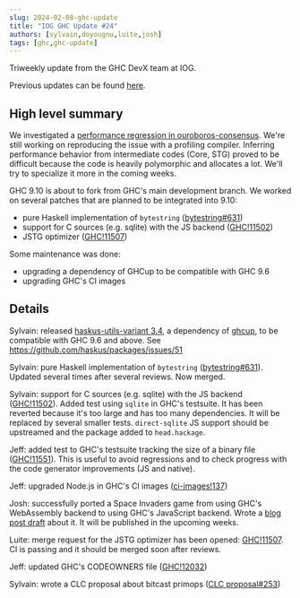 ```yaml
---
slug: 2024-02-08-ghc-update
title: "IOG GHC Update #24"
authors: [sylvain,doyougnu,luite,josh]
tags: [ghc,ghc-update]
---
```


Triweekly update from the GHC DevX team at IOG.

<!-- truncate -->

Previous updates can be found [here](https://engineering.iog.io/tags/ghc-update).

## High level summary

We investigated a [performance regression in ouroboros-consensus](https://github.com/IntersectMBO/ouroboros-consensus/issues/465).
We're still working on reproducing the issue with a profiling compiler.
Inferring performance behavior from intermediate codes (Core, STG) proved to be difficult because the code is heavily polymorphic and allocates a lot.
We'll try to specialize it more in the coming weeks.

GHC 9.10 is about to fork from GHC's main development branch. We worked on several patches that are planned to be integrated into 9.10:
- pure Haskell implementation of `bytestring` ([bytestring#631](https://github.com/haskell/bytestring/pull/631))
- support for C sources (e.g. sqlite) with the JS backend ([GHC!11502](https://gitlab.haskell.org/ghc/ghc/-/merge_requests/11502))
- JSTG optimizer ([GHC!11507](https://gitlab.haskell.org/ghc/ghc/-/merge_requests/11507))

Some maintenance was done:
- upgrading a dependency of GHCup to be compatible with GHC 9.6
- upgrading GHC's CI images


## Details

Sylvain: released [haskus-utils-variant
3.4](https://hackage.haskell.org/package/haskus-utils-variant-3.4), a dependency
of [ghcup](https://www.haskell.org/ghcup/), to be compatible with GHC 9.6 and
above. See https://github.com/haskus/packages/issues/51

Sylvain: pure Haskell implementation of `bytestring` ([bytestring#631](https://github.com/haskell/bytestring/pull/631)).
Updated several times after several reviews. Now merged.

Sylvain: support for C sources (e.g. sqlite) with the JS backend ([GHC!11502](https://gitlab.haskell.org/ghc/ghc/-/merge_requests/11502)).
Added test using `sqlite` in GHC's testsuite. It has been reverted because it's too large and has too many dependencies.
It will be replaced by several smaller tests. `direct-sqlite` JS support should be upstreamed and the package added to `head.hackage`.

Jeff: added test to GHC's testsuite tracking the size of a binary file ([GHC!11551](https://gitlab.haskell.org/ghc/ghc/-/merge_requests/11551)).
This is useful to avoid regressions and to check progress with the code generator improvements (JS and native).

Jeff: upgraded Node.js in GHC's CI images ([ci-images!137](https://gitlab.haskell.org/ghc/ci-images/-/merge_requests/137))

Josh: successfully ported a Space Invaders game from using GHC's WebAssembly backend to using GHC's JavaScript backend.
Wrote a [blog post draft](https://github.com/input-output-hk/engineering/pull/80) about it. It will be published in the upcoming weeks.

Luite: merge request for the JSTG optimizer has been opened: [GHC!11507](https://gitlab.haskell.org/ghc/ghc/-/merge_requests/11507).
CI is passing and it should be merged soon after reviews.

Jeff: updated GHC's CODEOWNERS file ([GHC!12032](https://gitlab.haskell.org/ghc/ghc/-/merge_requests/12032))

Sylvain: wrote a CLC proposal about bitcast primops ([CLC proposal#253](https://github.com/haskell/core-libraries-committee/issues/253))

